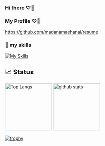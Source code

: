 ### Hi there ♡👋


### My Profile ♡👋
https://github.com/madanamaehanai/resume


### 🌱 my skills
[![My Skills](https://skillicons.dev/icons?i=html,css,js,ruby,github,docker,react,rails,django,vercel,firebase,figma)](https://skillicons.dev)


## 📈 Status

<p align="left"> 
  <img alt="Top Langs" height="150px" src="https://github-readme-stats.vercel.app/api/top-langs/?username=madanamaehanai&layout=compact&show_icons=true" />
<!--   <img alt="Top Langs" height="150px" src="https://git-hub-readme-stats-clone-sk65.vercel.app/api/top-langs/?username=madanamaehanai&layout=compact&show_icons=true" /> -->
  <img alt="github stats" height="150px" src="https://github-readme-stats.vercel.app/api?username=madanamaehanai" />
<!--   <img alt="github stats" height="150px" src="https://git-hub-readme-stats-clone-sk65.vercel.app/api?username=madanamaehanai" /> -->
</p>

[![trophy](https://github-profile-trophy.vercel.app/?username=madanamaehanai&margin-w=5)](https://github.com/madanamaehanai/)

<!--
**madanamaehanai/madanamaehanai** is a ✨ _special_ ✨ repository because its `README.md` (this file) appears on your GitHub profile.

Here are some ideas to get you started:

- 🔭 I’m currently working on ...
- 🌱 I’m currently learning ...
- 👯 I’m looking to collaborate on ...
- 🤔 I’m looking for help with ...
- 💬 Ask me about ...
- 📫 How to reach me: ...
- 😄 Pronouns: ...
- ⚡ Fun fact: ...
-->

